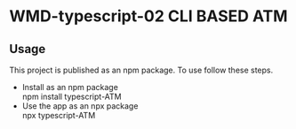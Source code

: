 # WMD-typescript-02 CLI BASED ATM
## Usage  
This project is published as an npm package. To use follow these steps.

* Install as an npm package <br>
  npm install typescript-ATM
* Use the app as an npx package <br>
  npx typescript-ATM

